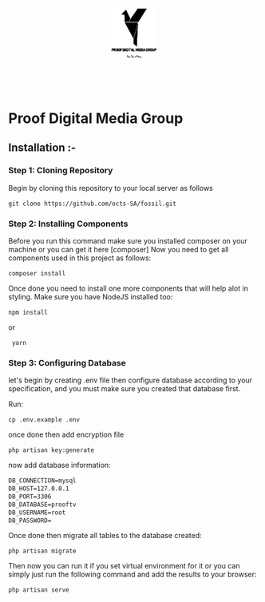 <p style="text-align:center; margin: 50px auto;">
    <img src="./public/images/logo.png" width="90" height="100" style="text-align:center; margin: 50px auto;" />
</p>

# Proof Digital Media Group

## Installation :-
### Step 1: Cloning Repository
<p>Begin by cloning this repository to your local server as follows</p> 

``` 
git clone https://github.com/octs-SA/fossil.git 
```

### Step 2: Installing Components
<p>
Before you run this command make sure you installed composer on your machine or you can get it here <a href="https://composer.org/downloads"></a>[composer]
Now you need to get all components used in this project as follows:
</p>

``` 
composer install 
```

<p>Once done you need to install one more components that will help alot in styling. Make sure you have NodeJS installed too:</p>

``` 
npm install 
```

or

```
 yarn 
```

### Step 3: Configuring Database
<p>
let's begin by creating .env file then configure database according to your specification, and you must make sure you created that database first.
</p>

Run: 
``` 
cp .env.example .env 
```

once done then add encryption file

``` 
php artisan key:generate 
```

now add database information:

``` 
DB_CONNECTION=mysql
DB_HOST=127.0.0.1
DB_PORT=3306
DB_DATABASE=prooftv
DB_USERNAME=root
DB_PASSWORD=
```

Once done then migrate all tables to the database created:

```
php artisan migrate
````

Then now you can run it if you set virtual environment for it or you can simply just run the following command and add the results to your browser:

```
php artisan serve
```